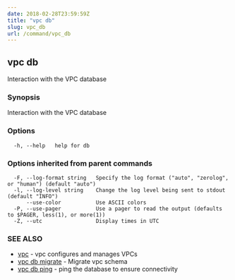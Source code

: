 ```yaml
---
date: 2018-02-28T23:59:59Z
title: "vpc db"
slug: vpc_db
url: /command/vpc_db
---
```

## vpc db

Interaction with the VPC database

### Synopsis


Interaction with the VPC database

### Options

```
  -h, --help   help for db
```

### Options inherited from parent commands

```
  -F, --log-format string   Specify the log format ("auto", "zerolog", or "human") (default "auto")
  -l, --log-level string    Change the log level being sent to stdout (default "INFO")
      --use-color           Use ASCII colors
  -P, --use-pager           Use a pager to read the output (defaults to $PAGER, less(1), or more(1))
  -Z, --utc                 Display times in UTC
```

### SEE ALSO
* [vpc](/command/vpc)	 - vpc configures and manages VPCs
* [vpc db migrate](/command/vpc_db_migrate)	 - Migrate vpc schema
* [vpc db ping](/command/vpc_db_ping)	 - ping the database to ensure connectivity

